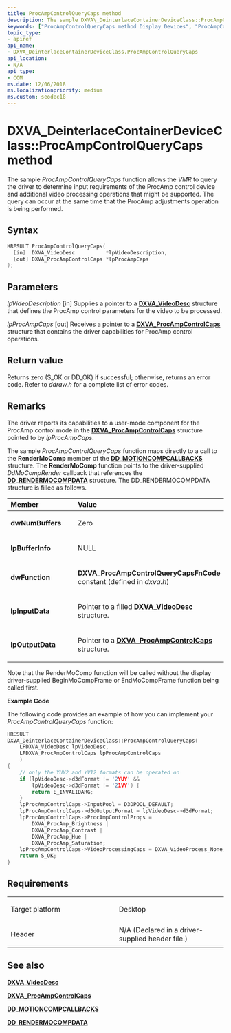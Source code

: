 ```yaml
---
title: ProcAmpControlQueryCaps method
description: The sample DXVA\_DeinterlaceContainerDeviceClass::ProcAmpControlQueryCaps function allows the VMR to query the driver to determine input requirements of the ProcAmp control device and additional video processing operations that might be supported.
keywords: ["ProcAmpControlQueryCaps method Display Devices", "ProcAmpControlQueryCaps method Display Devices , DXVA_DeinterlaceContainerDeviceClass interface", "DXVA_DeinterlaceContainerDeviceClass interface Display Devices , ProcAmpControlQueryCaps method"]
topic_type:
- apiref
api_name:
- DXVA_DeinterlaceContainerDeviceClass.ProcAmpControlQueryCaps
api_location:
- N/A
api_type:
- COM
ms.date: 12/06/2018
ms.localizationpriority: medium
ms.custom: seodec18
---
```


# DXVA\_DeinterlaceContainerDeviceClass::ProcAmpControlQueryCaps method


The sample *ProcAmpControlQueryCaps* function allows the *VMR* to query the driver to determine input requirements of the ProcAmp control device and additional video processing operations that might be supported. The query can occur at the same time that the ProcAmp adjustments operation is being performed.

Syntax
------

```cpp
HRESULT ProcAmpControlQueryCaps(
  [in]  DXVA_VideoDesc          *lpVideoDescription,
  [out] DXVA_ProcAmpControlCaps *lpProcAmpCaps
);
```

Parameters
----------

*lpVideoDescription* \[in\]
Supplies a pointer to a [**DXVA\_VideoDesc**](/windows-hardware/drivers/ddi/dxva/ns-dxva-_dxva_videodesc) structure that defines the ProcAmp control parameters for the video to be processed.

*lpProcAmpCaps* \[out\]
Receives a pointer to a [**DXVA\_ProcAmpControlCaps**](/windows-hardware/drivers/ddi/dxva/ns-dxva-_dxva_procampcontrolcaps) structure that contains the driver capabilities for ProcAmp control operations.

Return value
------------

Returns zero (S\_OK or DD\_OK) if successful; otherwise, returns an error code. Refer to *ddraw.h* for a complete list of error codes.

Remarks
-------

The driver reports its capabilities to a user-mode component for the ProcAmp control mode in the [**DXVA\_ProcAmpControlCaps**](/windows-hardware/drivers/ddi/dxva/ns-dxva-_dxva_procampcontrolcaps) structure pointed to by *lpProcAmpCaps*.

The sample *ProcAmpControlQueryCaps* function maps directly to a call to the **RenderMoComp** member of the [**DD\_MOTIONCOMPCALLBACKS**](/windows/win32/api/ddrawint/ns-ddrawint-dd_motioncompcallbacks) structure. The **RenderMoComp** function points to the driver-supplied *DdMoCompRender* callback that references the [**DD\_RENDERMOCOMPDATA**](/windows/win32/api/ddrawint/ns-ddrawint-dd_rendermocompdata) structure. The DD\_RENDERMOCOMPDATA structure is filled as follows.

<table>
<colgroup>
<col width="50%" />
<col width="50%" />
</colgroup>
<thead>
<tr class="header">
<th align="left">Member</th>
<th align="left">Value</th>
</tr>
</thead>
<tbody>
<tr class="odd">
<td align="left"><p><strong>dwNumBuffers</strong></p></td>
<td align="left"><p>Zero</p></td>
</tr>
<tr class="even">
<td align="left"><p><strong>lpBufferInfo</strong></p></td>
<td align="left"><p>NULL</p></td>
</tr>
<tr class="odd">
<td align="left"><p><strong>dwFunction</strong></p></td>
<td align="left"><p><strong>DXVA_ProcAmpControlQueryCapsFnCode</strong> constant (defined in <em>dxva.h</em>)</p></td>
</tr>
<tr class="even">
<td align="left"><p><strong>lpInputData</strong></p></td>
<td align="left"><p>Pointer to a filled <a href="/windows-hardware/drivers/ddi/dxva/ns-dxva-_dxva_videodesc" data-raw-source="[&lt;strong&gt;DXVA_VideoDesc&lt;/strong&gt;](/windows-hardware/drivers/ddi/dxva/ns-dxva-_dxva_videodesc)"><strong>DXVA_VideoDesc</strong></a> structure.</p></td>
</tr>
<tr class="odd">
<td align="left"><p><strong>lpOutputData</strong></p></td>
<td align="left"><p>Pointer to a <a href="/windows-hardware/drivers/ddi/dxva/ns-dxva-_dxva_procampcontrolcaps" data-raw-source="[&lt;strong&gt;DXVA_ProcAmpControlCaps&lt;/strong&gt;](/windows-hardware/drivers/ddi/dxva/ns-dxva-_dxva_procampcontrolcaps)"><strong>DXVA_ProcAmpControlCaps</strong></a> structure.</p></td>
</tr>
</tbody>
</table>

 

Note that the RenderMoComp function will be called without the display driver-supplied BeginMoCompFrame or EndMoCompFrame function being called first.

**Example Code**

The following code provides an example of how you can implement your *ProcAmpControlQueryCaps* function:

```cpp
HRESULT
DXVA_DeinterlaceContainerDeviceClass::ProcAmpControlQueryCaps(
    LPDXVA_VideoDesc lpVideoDesc,
    LPDXVA_ProcAmpControlCaps lpProcAmpControlCaps
    )
{
    // only the YUY2 and YV12 formats can be operated on
    if (lpVideoDesc->d3dFormat != '2YUY' &&
        lpVideoDesc->d3dFormat != '21VY') {
        return E_INVALIDARG;
    }
    lpProcAmpControlCaps->InputPool = D3DPOOL_DEFAULT;
    lpProcAmpControlCaps->d3dOutputFormat = lpVideoDesc->d3dFormat;
    lpProcAmpControlCaps->ProcAmpControlProps =
        DXVA_ProcAmp_Brightness |
        DXVA_ProcAmp_Contrast |
        DXVA_ProcAmp_Hue |
        DXVA_ProcAmp_Saturation;
    lpProcAmpControlCaps->VideoProcessingCaps = DXVA_VideoProcess_None;
    return S_OK;
}
```

Requirements
------------

<table>
<colgroup>
<col width="50%" />
<col width="50%" />
</colgroup>
<tbody>
<tr class="odd">
<td align="left"><p>Target platform</p></td>
<td align="left">Desktop</td>
</tr>
<tr class="even">
<td align="left"><p>Header</p></td>
<td align="left">N/A (Declared in a driver-supplied header file.)</td>
</tr>
</tbody>
</table>

## <span id="see_also"></span>See also


[**DXVA\_VideoDesc**](/windows-hardware/drivers/ddi/dxva/ns-dxva-_dxva_videodesc)

[**DXVA\_ProcAmpControlCaps**](/windows-hardware/drivers/ddi/dxva/ns-dxva-_dxva_procampcontrolcaps)

[**DD\_MOTIONCOMPCALLBACKS**](/windows/win32/api/ddrawint/ns-ddrawint-dd_motioncompcallbacks)

[**DD\_RENDERMOCOMPDATA**](/windows/win32/api/ddrawint/ns-ddrawint-dd_rendermocompdata)

